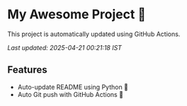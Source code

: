 # My Awesome Project 🚀

This project is automatically updated using GitHub Actions.

_Last updated: 2025-04-21 00:21:18 IST_

## Features
- Auto-update README using Python 🐍
- Auto Git push with GitHub Actions 🤖
